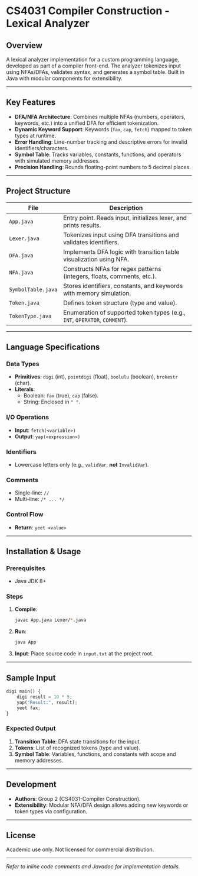 # CS4031 Compiler Construction - Lexical Analyzer

## Overview  
A lexical analyzer implementation for a custom programming language, developed as part of a compiler front-end. The analyzer tokenizes input using NFAs/DFAs, validates syntax, and generates a symbol table. Built in Java with modular components for extensibility.

---

## Key Features  
- **DFA/NFA Architecture**: Combines multiple NFAs (numbers, operators, keywords, etc.) into a unified DFA for efficient tokenization.  
- **Dynamic Keyword Support**: Keywords (`fax`, `cap`, `fetch`) mapped to token types at runtime.  
- **Error Handling**: Line-number tracking and descriptive errors for invalid identifiers/characters.  
- **Symbol Table**: Tracks variables, constants, functions, and operators with simulated memory addresses.  
- **Precision Handling**: Rounds floating-point numbers to 5 decimal places.  

---

## Project Structure  
| File               | Description                                                                 |
|--------------------|-----------------------------------------------------------------------------|
| `App.java`         | Entry point. Reads input, initializes lexer, and prints results.           |
| `Lexer.java`       | Tokenizes input using DFA transitions and validates identifiers.           |
| `DFA.java`         | Implements DFA logic with transition table visualization using NFA.                  |
| `NFA.java`         | Constructs NFAs for regex patterns (integers, floats, comments, etc.).     |
| `SymbolTable.java` | Stores identifiers, constants, and keywords with memory simulation.        |
| `Token.java`       | Defines token structure (type and value).                                  |
| `TokenType.java`   | Enumeration of supported token types (e.g., `INT`, `OPERATOR`, `COMMENT`). |

---

## Language Specifications  
### Data Types  
- **Primitives**: `digi` (int), `pointdigi` (float), `boolulu` (boolean), `brokestr` (char).  
- **Literals**:  
  - Boolean: `fax` (true), `cap` (false).  
  - String: Enclosed in `" "`.  

### I/O Operations  
- **Input**: `fetch(<variable>)`  
- **Output**: `yap(<expression>)`  

### Identifiers  
- Lowercase letters only (e.g., `validVar`, **not** `InvalidVar`).  

### Comments  
- Single-line: `//`  
- Multi-line: `/* ... */`  

### Control Flow  
- **Return**: `yeet <value>`  

---

## Installation & Usage  
### Prerequisites  
- Java JDK 8+  

### Steps  
1. **Compile**:  
   ```bash
   javac App.java Lexer/*.java
   ```  
2. **Run**:  
   ```bash
   java App
   ```  
3. **Input**: Place source code in `input.txt` at the project root.  

---

## Sample Input  
```python
digi main() {
    digi result = 10 * 5;
    yap("Result:", result);
    yeet fax;
}
```

### Expected Output  
1. **Transition Table**: DFA state transitions for the input.  
2. **Tokens**: List of recognized tokens (type and value).  
3. **Symbol Table**: Variables, functions, and constants with scope and memory addresses.  

---

## Development  
- **Authors**: Group 2 (CS4031-Compiler Construction).  
- **Extensibility**: Modular NFA/DFA design allows adding new keywords or token types via configuration.  

---

## License  
Academic use only. Not licensed for commercial distribution.  

--- 

*Refer to inline code comments and Javadoc for implementation details.*